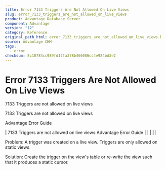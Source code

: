 ```yaml
---
title: Error 7133 Triggers Are Not Allowed On Live Views
slug: error_7133_triggers_are_not_allowed_on_live_views
product: Advantage Database Server
component: Advantage
version: "12"
category: Reference
original_path_html: error_7133_triggers_are_not_allowed_on_live_views.htm
source: Advantage CHM
tags:
  - error
checksum: 8c18784cc989fd12fa378b466086cc4e924bd3e2
---
```


# Error 7133 Triggers Are Not Allowed On Live Views

7133 Triggers are not allowed on live views

7133 Triggers are not allowed on live views

Advantage Error Guide

| 7133 Triggers are not allowed on live views  Advantage Error Guide |  |  |  |  |

Problem: A trigger was created on a live view. Triggers are only allowed on static views.

Solution: Create the trigger on the view's table or re-write the view such that it produces a static cursor.
